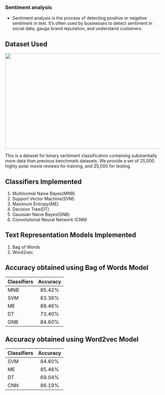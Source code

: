 ### Sentiment analysis

- Sentiment analysis is the process of detecting positive or negative sentiment in text. It’s often used by businesses to detect sentiment in social data, gauge brand reputation, and understand customers.

## Dataset Used

<p align="center">
<img src = "https://user-images.githubusercontent.com/48115585/116819261-f63e9600-ab8c-11eb-9d53-80031a8436e9.png" width="600" height="310" />
</p>


This is a dataset for binary sentiment classification containing substantially more data than previous benchmark datasets. We provide a set of 25,000 highly polar movie reviews for training, and 25,000 for testing.

## Classifiers Implemented
1. Multinomial Naive Bayes(MNB)
2. Support Vector Machine(SVM)
3. Maximum Entropy(ME)
4. Decision Tree(DT)
5. Gaussian Naive Bayes(GNB)
6. Convolutional Neural Network (CNN)

## Text Representation Models Implemented
1. Bag of Words
2. Word2vec

## Accuracy obtained using Bag of Words Model
| Classifiers   | Accuracy   |
| --------------|:----------:|
| MNB           |   85.42%   | 
| SVM           |   83.36%   |   
| ME            |   88.46%   |
| DT            |   73.40%   |
| GNB           |   84.60%   |


## Accuracy obtained using Word2vec Model
| Classifiers   | Accuracy   |
| --------------|:----------:| 
| SVM           |   84.60%   |   
| ME            |   85.46%   |
| DT            |   69.04%   |
| CNN           |   86.19%   |
